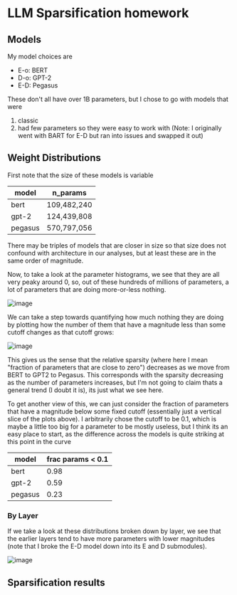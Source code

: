 # LLM Sparsification homework 

## Models

My model choices are 
* E-o: BERT
* D-o: GPT-2
* E-D: Pegasus

These don't all have over 1B parameters, but I chose to go with models that were 
1. classic
2. had few parameters so they were easy to work with 
(Note: I originally went with BART for E-D but ran into issues and swapped it out)

## Weight Distributions

First note that the size of these models is variable

| model | n_params | 
| ----- | ---------|
| bert  | 109,482,240 |
| gpt-2 | 124,439,808 |
| pegasus | 570,797,056| 

There may be triples of models that are closer in size so that size does not confound with architecture in our analyses, 
but at least these are in the same order of magnitude. 

Now, to take a look at the parameter histograms, we see that they are all very peaky around 0, so, out of these hundreds of millions of parameters, a lot of parameters that are doing more-or-less nothing.  

![image](https://user-images.githubusercontent.com/25695528/206887850-e7945023-16d8-4ab2-960f-49e846828eec.png)

We can take a step towards quantifying how much nothing they are doing by plotting how the number of them that have a magnitude less than some cutoff changes as that cutoff grows:  

![image](https://user-images.githubusercontent.com/25695528/206887899-f7b1d56c-f60e-4d8f-89c0-c6e2fc99ac85.png)

This gives us the sense that the relative sparsity (where here I mean "fraction of parameters that are close to zero") decreases as we move from BERT to GPT2 to Pegasus. This corresponds with the sparsity decreasing as the number of parameters increases, but I'm not going to claim thats a general trend (I doubt it is), its just what we see here. 

To get another view of this, we can just consider the fraction of parameters that have a magnitude below some fixed cutoff (essentially just a vertical slice of the plots above). I arbitrarily chose the cutoff to be 0.1, which is maybe a little too big for a parameter to be mostly useless, but I think its an easy place to start, as the difference across the models is quite striking at this point in the curve

| model | frac params < 0.1 | 
| ----- | ---------|
| bert  | 0.98 |
| gpt-2 | 0.59 |
| pegasus | 0.23 | 

### By Layer

If we take a look at these distributions broken down by layer, we see that the earlier layers tend to have more parameters with lower magnitudes (note that I broke the E-D model down into its E and D submodules).

![image](https://user-images.githubusercontent.com/25695528/206888151-56b08bfd-87f8-4a0a-8edb-d56bb4a8c72b.png)

## Sparsification results




